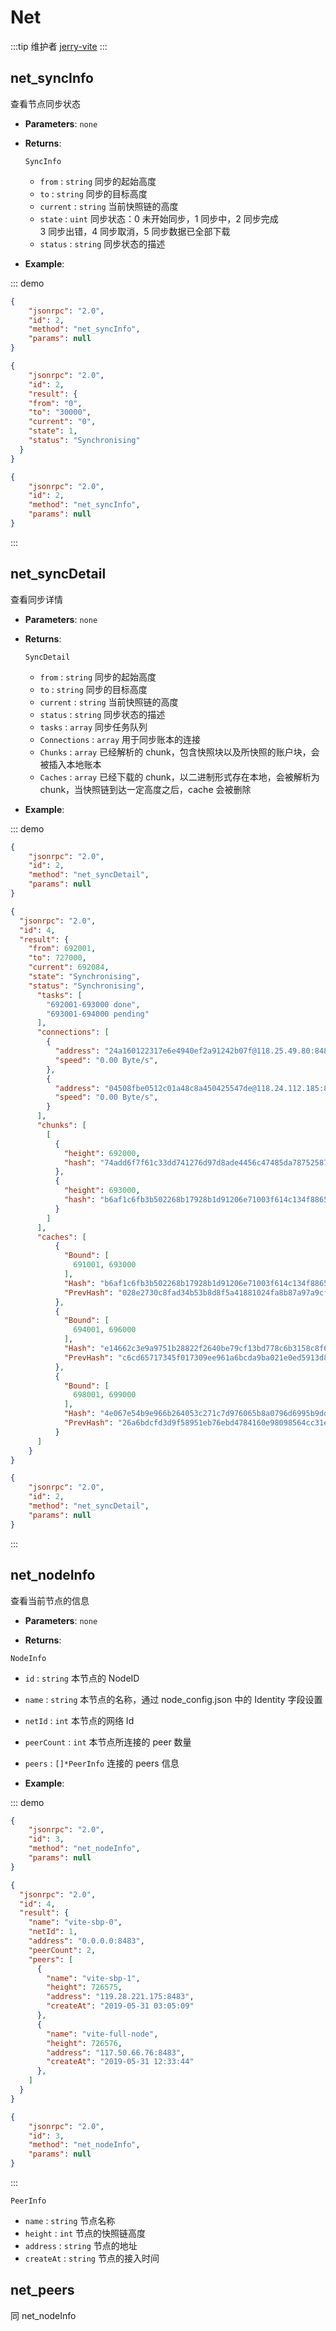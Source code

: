 # Net

:::tip 维护者
[jerry-vite](https://github.com/jerry-vite)
:::

## net_syncInfo
查看节点同步状态

- **Parameters**: `none`

- **Returns**: 

    `SyncInfo`
     -  `from` : `string` 同步的起始高度
     -  `to` : `string` 同步的目标高度
     -  `current` : `string` 当前快照链的高度
     -  `state` : `uint` 同步状态：0 未开始同步，1 同步中，2 同步完成 <br> 3 同步出错，4 同步取消，5 同步数据已全部下载
     -  `status` : `string` 同步状态的描述

- **Example**:

::: demo

```json tab:Request
{
	"jsonrpc": "2.0",
	"id": 2,
	"method": "net_syncInfo",
	"params": null
}
```

```json tab:Response
{
	"jsonrpc": "2.0",
	"id": 2,
	"result": {
    "from": "0",
    "to": "30000",
    "current": "0",
    "state": 1,
    "status": "Synchronising"
  }
}
```
```json test
{
	"jsonrpc": "2.0",
	"id": 2,
	"method": "net_syncInfo",
	"params": null
}
```
:::


## net_syncDetail
查看同步详情

- **Parameters**: `none`

- **Returns**: 

    `SyncDetail`
     -  `from` : `string` 同步的起始高度
     -  `to` : `string` 同步的目标高度
     -  `current` : `string` 当前快照链的高度
     -  `status` : `string` 同步状态的描述
     -  `tasks` : `array` 同步任务队列
     -  `Connections` : `array` 用于同步账本的连接
     -  `Chunks` : `array` 已经解析的 chunk，包含快照块以及所快照的账户块，会被插入本地账本
     -  `Caches` : `array` 已经下载的 chunk，以二进制形式存在本地，会被解析为 chunk，当快照链到达一定高度之后，cache 会被删除

- **Example**:

::: demo

```json tab:Request
{
	"jsonrpc": "2.0",
	"id": 2,
	"method": "net_syncDetail",
	"params": null
}
```

```json tab:Response
{
  "jsonrpc": "2.0",
  "id": 4,
  "result": {
    "from": 692001,
    "to": 727000,
    "current": 692084,
    "state": "Synchronising",
    "status": "Synchronising",
      "tasks": [
        "692001-693000 done",
        "693001-694000 pending"
      ],
      "connections": [
        {
          "address": "24a160122317e6e4940ef2a91242b07f@118.25.49.80:8484",
          "speed": "0.00 Byte/s",
        },
        {
          "address": "04508fbe0512c01a48c8a450425547de@118.24.112.185:8484",
          "speed": "0.00 Byte/s",
        }
      ],
      "chunks": [
        [
          {
            "height": 692000,
            "hash": "74add6f7f61c33dd741276d97d8ade4456c47485da78752587aef8a209fe7e88"
          },
          {
            "height": 693000,
            "hash": "b6af1c6fb3b502268b17928b1d91206e71003f614c134f8865bf6886d88d8e30"
          }
        ]
      ],
      "caches": [
          {
            "Bound": [
              691001, 693000
            ],
            "Hash": "b6af1c6fb3b502268b17928b1d91206e71003f614c134f8865bf6886d88d8e30",
            "PrevHash": "028e2730c8fad34b53b8d8f5a41881024fa8b87a97a9cfc61f0e0c83984336a0"
          },
          {
            "Bound": [
              694001, 696000
            ],
            "Hash": "e14662c3e9a9751b28822f2640be79cf13bd778c6b3158c8f6ff584fbf89fa24",
            "PrevHash": "c6cd65717345f017309ee961a6bcda9ba021e0ed5913d8111471ff09fc95590c"
          },
          {
            "Bound": [
              698001, 699000
            ],
            "Hash": "4e067e54b9e966b264053c271c7d976065b8a0796d6995b9dda45e11339e0b57",
            "PrevHash": "26a6bdcfd3d9f58951eb76ebd4784160e98098564cc31e236618f045cb90f365"
          }
      ]
    }
}
```
```json test
{
	"jsonrpc": "2.0",
	"id": 2,
	"method": "net_syncDetail",
	"params": null
}
```
:::


## net_nodeInfo
查看当前节点的信息

- **Parameters**: `none`

- **Returns**: 

`NodeInfo`
  -  `id` : `string` 本节点的 NodeID
  -  `name` : `string` 本节点的名称，通过 node_config.json 中的 Identity 字段设置
  -  `netId` : `int` 本节点的网络 Id
  -  `peerCount` : `int` 本节点所连接的 peer 数量
  -  `peers` : `[]*PeerInfo` 连接的 peers 信息

- **Example**: 

::: demo
```json tab:Request
{
	"jsonrpc": "2.0",
	"id": 3,
	"method": "net_nodeInfo",
	"params": null
}
```

```json tab:Response
{
  "jsonrpc": "2.0",
  "id": 4,
  "result": {
    "name": "vite-sbp-0",
    "netId": 1,
    "address": "0.0.0.0:8483",
    "peerCount": 2,
    "peers": [
      {
        "name": "vite-sbp-1",
        "height": 726575,
        "address": "119.28.221.175:8483",
        "createAt": "2019-05-31 03:05:09"
      },
      {
        "name": "vite-full-node",
        "height": 726576,
        "address": "117.50.66.76:8483",
        "createAt": "2019-05-31 12:33:44"
      },
    ]
  }
}
```

```json test
{
	"jsonrpc": "2.0",
	"id": 3,
	"method": "net_nodeInfo",
	"params": null
}
```
:::

`PeerInfo`
 -  `name` : `string` 节点名称
 -  `height` : `int` 节点的快照链高度
 -  `address` : `string` 节点的地址
 -  `createAt` : `string` 节点的接入时间

## net_peers
同 net_nodeInfo

